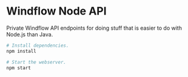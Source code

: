 # Windflow Node API

Private Windflow API endpoints for doing stuff that is easier to do with Node.js than Java.

```bash
# Install dependencies.
npm install

# Start the webserver.
npm start
```
